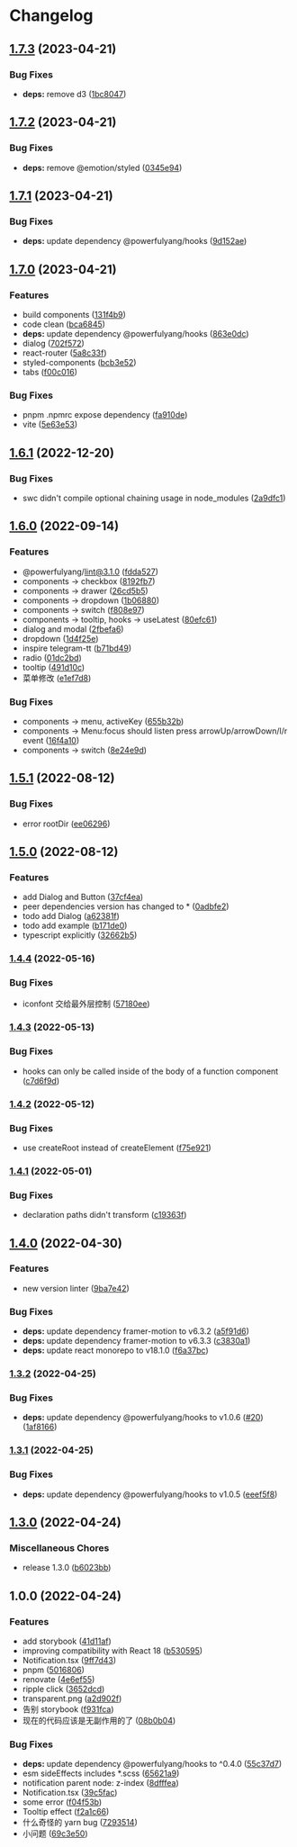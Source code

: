 # Changelog

## [1.7.3](https://github.com/powerfulyang/components/compare/v1.7.2...v1.7.3) (2023-04-21)


### Bug Fixes

* **deps:** remove d3 ([1bc8047](https://github.com/powerfulyang/components/commit/1bc80471ecc95ac63e7b3f6e90c3c687818965c4))

## [1.7.2](https://github.com/powerfulyang/components/compare/v1.7.1...v1.7.2) (2023-04-21)


### Bug Fixes

* **deps:** remove @emotion/styled ([0345e94](https://github.com/powerfulyang/components/commit/0345e94ed0f5d03205dc8c4dd16865f1b0c7c7cc))

## [1.7.1](https://github.com/powerfulyang/components/compare/v1.7.0...v1.7.1) (2023-04-21)


### Bug Fixes

* **deps:** update dependency @powerfulyang/hooks ([9d152ae](https://github.com/powerfulyang/components/commit/9d152ae33c6962a56b24bcd1fc8beff6b3918324))

## [1.7.0](https://github.com/powerfulyang/components/compare/v1.6.1...v1.7.0) (2023-04-21)


### Features

* build components ([131f4b9](https://github.com/powerfulyang/components/commit/131f4b9c6de85acb8d1e966db4f84a41c3f8cf0e))
* code clean ([bca6845](https://github.com/powerfulyang/components/commit/bca6845a8db1c82d5e59633055a83fc5cf67025d))
* **deps:** update dependency @powerfulyang/hooks ([863e0dc](https://github.com/powerfulyang/components/commit/863e0dc854b89479bbb53ecc8d5269feecae117c))
* dialog ([702f572](https://github.com/powerfulyang/components/commit/702f572258f27367403069783d52df50719eb9e4))
* react-router ([5a8c33f](https://github.com/powerfulyang/components/commit/5a8c33f96dc7712abb331bbbae591f32547ba2e1))
* styled-components ([bcb3e52](https://github.com/powerfulyang/components/commit/bcb3e5230dfcf5c36d24734cf98031cdef4b08c3))
* tabs ([f00c016](https://github.com/powerfulyang/components/commit/f00c016cbbb136e0d41cd3c927e8add416df8803))


### Bug Fixes

* pnpm .npmrc expose dependency ([fa910de](https://github.com/powerfulyang/components/commit/fa910defd7506d2903731b85e2a895a0ef022152))
* vite ([5e63e53](https://github.com/powerfulyang/components/commit/5e63e53c23c5e6f83b4a6f19ac5b6516ca4ca648))

## [1.6.1](https://github.com/powerfulyang/components/compare/v1.6.0...v1.6.1) (2022-12-20)


### Bug Fixes

* swc didn't compile optional chaining usage in node_modules ([2a9dfc1](https://github.com/powerfulyang/components/commit/2a9dfc147c7e7c4ff89a6e8431cb8effe8a07105))

## [1.6.0](https://github.com/powerfulyang/components/compare/v1.5.1...v1.6.0) (2022-09-14)


### Features

* @powerfulyang/lint@3.1.0 ([fdda527](https://github.com/powerfulyang/components/commit/fdda527fca3c0c241a406d5d905fdcc493b28131))
* components -> checkbox ([8192fb7](https://github.com/powerfulyang/components/commit/8192fb7bc87684cf2f9f0d33c84a4e119816f0cb))
* components -> drawer ([26cd5b5](https://github.com/powerfulyang/components/commit/26cd5b5c6b22a88c27f4ebb13b01ec6021bc5c5a))
* components -> dropdown ([1b06880](https://github.com/powerfulyang/components/commit/1b06880463a6f99e1e976cea7080c72a61cc52ca))
* components -> switch ([f808e97](https://github.com/powerfulyang/components/commit/f808e979351e1e71d18cebf8b1739fc850c8f3bf))
* components -> tooltip, hooks -> useLatest ([80efc61](https://github.com/powerfulyang/components/commit/80efc619688deddda17f5e072333b2d0c5b691ac))
* dialog and modal ([2fbefa6](https://github.com/powerfulyang/components/commit/2fbefa63ec027e1aab2c9af54c5a603d19d40808))
* dropdown ([1d4f25e](https://github.com/powerfulyang/components/commit/1d4f25e7a76456d9cd472007da96bb45dc754af2))
* inspire telegram-tt ([b71bd49](https://github.com/powerfulyang/components/commit/b71bd49cd9006fe7d1bea23acc0b2a491a98ae36))
* radio ([01dc2bd](https://github.com/powerfulyang/components/commit/01dc2bd5805b097e9be57b9e1add3db8b4d58564))
* tooltip ([491d10c](https://github.com/powerfulyang/components/commit/491d10c756fbdda915c1ee524c869a9d12fa317b))
* 菜单修改 ([e1ef7d8](https://github.com/powerfulyang/components/commit/e1ef7d8970b152bf0aa75a910cae13117f93d5c5))


### Bug Fixes

* components -> menu, activeKey ([655b32b](https://github.com/powerfulyang/components/commit/655b32bcc80bfec5f9ba6ab4f01aff3fd6e91e1e))
* components -> Menu:focus should listen press arrowUp/arrowDown/l/r event ([16f4a10](https://github.com/powerfulyang/components/commit/16f4a10714976980a0f537fd2f3fe3d0dfd2f413))
* components -> switch ([8e24e9d](https://github.com/powerfulyang/components/commit/8e24e9d3df3cc59ce424c6e51401f211cfcdd557))

## [1.5.1](https://github.com/powerfulyang/components/compare/v1.5.0...v1.5.1) (2022-08-12)


### Bug Fixes

* error rootDir ([ee06296](https://github.com/powerfulyang/components/commit/ee06296e8b5fce3c3c0d7b8e3b560a455002e444))

## [1.5.0](https://github.com/powerfulyang/components/compare/v1.4.4...v1.5.0) (2022-08-12)


### Features

* add Dialog and Button ([37cf4ea](https://github.com/powerfulyang/components/commit/37cf4ea9077b8f9561c0e5b2acd38e36ac8475dd))
* peer dependencies version has changed to * ([0adbfe2](https://github.com/powerfulyang/components/commit/0adbfe2c60fa67e39e56f4bd07e8ddefcfe565d8))
* todo add Dialog ([a62381f](https://github.com/powerfulyang/components/commit/a62381fc8b9f480dfdbe6a02cf1c49309419a8df))
* todo add example ([b171de0](https://github.com/powerfulyang/components/commit/b171de0d343a76e1cf4d80b82e9962788d965f4c))
* typescript explicitly ([32662b5](https://github.com/powerfulyang/components/commit/32662b516d3f394a51f802e92c7b076ea3cb4a71))

### [1.4.4](https://github.com/powerfulyang/components/compare/v1.4.3...v1.4.4) (2022-05-16)


### Bug Fixes

* iconfont 交给最外层控制 ([57180ee](https://github.com/powerfulyang/components/commit/57180eee2cb126dd0b2752c705fecddb1300a39a))

### [1.4.3](https://github.com/powerfulyang/components/compare/v1.4.2...v1.4.3) (2022-05-13)


### Bug Fixes

* hooks can only be called inside of the body of a function component ([c7d6f9d](https://github.com/powerfulyang/components/commit/c7d6f9d766b98b74111ae81bb46051338bea841f))

### [1.4.2](https://github.com/powerfulyang/components/compare/v1.4.1...v1.4.2) (2022-05-12)


### Bug Fixes

* use createRoot instead of createElement ([f75e921](https://github.com/powerfulyang/components/commit/f75e9217a67305a13d32a50a96f66176d38286fb))

### [1.4.1](https://github.com/powerfulyang/components/compare/v1.4.0...v1.4.1) (2022-05-01)


### Bug Fixes

* declaration paths didn't transform ([c19363f](https://github.com/powerfulyang/components/commit/c19363fbee2b787c20ee5fae3470f92cbc6cf6ee))

## [1.4.0](https://github.com/powerfulyang/components/compare/v1.3.2...v1.4.0) (2022-04-30)


### Features

* new version linter ([9ba7e42](https://github.com/powerfulyang/components/commit/9ba7e42b91a7d52cb11d2d2237a4dc29cf187e76))


### Bug Fixes

* **deps:** update dependency framer-motion to v6.3.2 ([a5f91d6](https://github.com/powerfulyang/components/commit/a5f91d679d526425c861faa84bdb829211abf680))
* **deps:** update dependency framer-motion to v6.3.3 ([c3830a1](https://github.com/powerfulyang/components/commit/c3830a195d2364cf1afc008c01f34288266b45b9))
* **deps:** update react monorepo to v18.1.0 ([f6a37bc](https://github.com/powerfulyang/components/commit/f6a37bcc1f458e12d7c58655f3c1d9c26b6d7bf7))

### [1.3.2](https://github.com/powerfulyang/components/compare/v1.3.1...v1.3.2) (2022-04-25)


### Bug Fixes

* **deps:** update dependency @powerfulyang/hooks to v1.0.6 ([#20](https://github.com/powerfulyang/components/issues/20)) ([1af8166](https://github.com/powerfulyang/components/commit/1af8166aaf07e8f208464ad9afce433f11b62fd3))

### [1.3.1](https://github.com/powerfulyang/components/compare/v1.3.0...v1.3.1) (2022-04-25)


### Bug Fixes

* **deps:** update dependency @powerfulyang/hooks to v1.0.5 ([eeef5f8](https://github.com/powerfulyang/components/commit/eeef5f8f5a25d2a104feeb3870047bc0dabd2b5d))

## [1.3.0](https://github.com/powerfulyang/components/compare/v1.0.0...v1.3.0) (2022-04-24)


### Miscellaneous Chores

* release 1.3.0 ([b6023bb](https://github.com/powerfulyang/components/commit/b6023bbfc95253cfebc83941106ee59e26138347))

## 1.0.0 (2022-04-24)


### Features

* add storybook ([41d11af](https://github.com/powerfulyang/components/commit/41d11afe673250d41232254d64d993f323f035d5))
* improving compatibility with React 18 ([b530595](https://github.com/powerfulyang/components/commit/b530595bbe5dd761c8f1fe85e22d95c01c13a367))
* Notification.tsx ([9ff7d43](https://github.com/powerfulyang/components/commit/9ff7d430d0937dc577d292b0633a69152fd1e052))
* pnpm ([5016806](https://github.com/powerfulyang/components/commit/5016806c30e6a1f8bad368e0038074e25dee9d76))
* renovate ([4e6ef55](https://github.com/powerfulyang/components/commit/4e6ef55c3b89d045b085be1516bc9ab403a9103e))
* ripple click ([3652dcd](https://github.com/powerfulyang/components/commit/3652dcd37b4b18ff1d829626a2d571c08396b960))
* transparent.png ([a2d902f](https://github.com/powerfulyang/components/commit/a2d902f0d990dc9a0e4c2a18859addca10494f65))
* 告别 storybook ([f931fca](https://github.com/powerfulyang/components/commit/f931fcaf00292afc421094bb9bc83f788591f3c4))
* 现在的代码应该是无副作用的了 ([08b0b04](https://github.com/powerfulyang/components/commit/08b0b04cb947e4062e02b6cc3f247f97cecba586))


### Bug Fixes

* **deps:** update dependency @powerfulyang/hooks to ^0.4.0 ([55c37d7](https://github.com/powerfulyang/components/commit/55c37d73bb8a912f25d29638cab95256ef0eb0ca))
* esm sideEffects includes *.scss ([65621a9](https://github.com/powerfulyang/components/commit/65621a907839675c0d9b836efabd2ab625a58a3e))
* notification parent node: z-index ([8dfffea](https://github.com/powerfulyang/components/commit/8dfffea743e794b911cee5451dc99102873e95d6))
* Notification.tsx ([39c5fac](https://github.com/powerfulyang/components/commit/39c5fac63e5e6fad6fd5ff17cfd5b591ded1fb1c))
* some error ([f04f53b](https://github.com/powerfulyang/components/commit/f04f53be89509f61f36b29dc506affd3e94d69ea))
* Tooltip effect ([f2a1c66](https://github.com/powerfulyang/components/commit/f2a1c66fcbec22f68be96165a614ea956afebf39))
* 什么奇怪的 yarn bug ([7293514](https://github.com/powerfulyang/components/commit/7293514d605ce4f454eb4b2cbfbd53e2738b5ac9))
* 小问题 ([69c3e50](https://github.com/powerfulyang/components/commit/69c3e50c9962ec88358cb945a8d13acda218490e))
